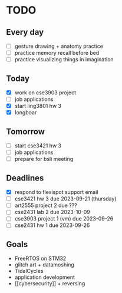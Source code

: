 # TODO

## Every day
- [ ] gesture drawing + anatomy practice
- [ ] practice memory recall before bed
- [ ] practice visualizing things in imagination

## Today
- [x] work on cse3903 project
- [ ] job applications
- [x] start ling3801 hw 3
- [x] longboar

## Tomorrow
- [ ] start cse3421 hw 3
- [ ] job applications
- [ ] prepare for bsli meeting

## Deadlines
- [x] respond to flexispot support email
- [ ] cse3421 hw 3 due 2023-09-21 (thursday)
- [ ] art2555 project 2 due ???
- [ ] cse2431 lab 2 due 2023-10-09
- [ ] cse3903 project 1 (vm) due 2023-09-26
- [ ] cse2431 hw 1 due 2023-09-26

## Goals
- FreeRTOS on STM32
- glitch art + datamoshing
- TidalCycles
- application development
- [[cybersecurity]] + reversing
